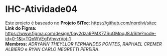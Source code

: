 # IHC-Atividade04
Este projeto é baseado no **Projeto SiTec**: https://github.com/nordivi/sitec  
**Link do Figma:** https://www.figma.com/design/0ay2dza9PMX7ZSuGMpqJ8J/Site?node-id=0-1&t=TQpWVEgfVhyvrVoj-1  
**Membros:** *ADRYANN THEYLLOR FERNANDES PONTES*, *RAPHAEL CREMER ALBIERO* e *RYAN CARLO NEGRETTI PEREIRA*.
